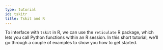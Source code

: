 ```yaml
---
type: tutorial
id: tskitr
title: Tskit and R
---
```

To interface with `tskit` in R, we can use the `reticulate` R package, which lets you call
Python functions within an R session. In this short tutorial, we’ll go through a couple of
examples to show you how to get started.